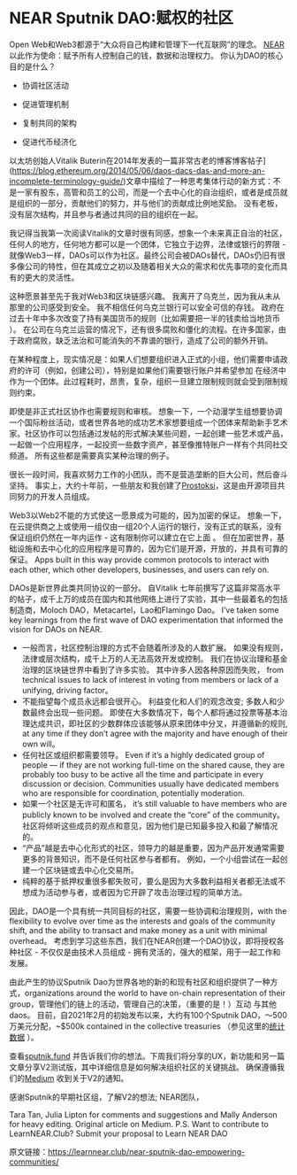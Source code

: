 # NEAR Sputnik DAO:赋权的社区
Open Web和Web3都源于“大众将自己构建和管理下一代互联网”的理念。 [NEAR](https://learnnear.club/what-is-near-protocol/) 以此作为使命：赋予所有人控制自己的钱，数据和治理权力。
你认为DAO的核心目的是什么？

-  协调社区活动

-  促进管理机制

-  复制共同的架构

-  促进代币经济化

以太坊创始人Vitalik Buterin在2014年发表的一篇非常古老的博客博客帖子](https://blog.ethereum.org/2014/05/06/daos-dacs-das-and-more-an-incomplete-terminology-guide/)文章中描绘了一种思考集体行动的新方式：不是一家有股东，高管和员工的公司，而是一个去中心化的自治组织，或者是成员就是组织的一部分，贡献他们的努力，并与他们的贡献成比例地奖励。 没有老板，没有层次结构，并且参与者通过共同的目的组织在一起。

我记得当我第一次阅读Vitalik的文章时很有同感，想象一个未来真正自治的社区，任何人的地方，任何地方都可以是一个团体，它独立于边界，法律或银行的界限 - 就像Web3一样，DAOs可以作为社区。最终公司会被DAOs替代，DAOs仍旧有很多像公司的特性，但在其成立之初以及随着相关大众的需求和优先事项的变化而具有的更大的灵活性。

这种愿景甚至先于我对Web3和区块链感兴趣。 我离开了乌克兰，因为我从未从那里的公司感受到安全。 我不相信任何乌克兰银行可以安全可信的存钱。 政府在过去十年中多次改变了持有美国货币的规则（比如需要把一半的钱卖给当地货币  ）。 在公司在乌克兰运营的情况下，还有很多腐败和僵化的流程。在许多国家，由于政府腐败，缺乏法治和可能消失的不靠谱的银行，造成了公司的额外开销。

在某种程度上，现实情况是：如果人们想要组织进入正式的小组，他们需要申请政府的许可（例如，创建公司），特别是如果他们需要银行账户并希望参加 在经济中作为一个团体。此过程耗时，昂贵，复杂，组织一旦建立限制规则就会受到限制规则约束。

即使是非正式社区协作也需要规则和审核。 想象一下，一个动漫学生组想要协调一个国际粉丝活动，或者世界各地的成功艺术家想要组成一个团体来帮助新手艺术家。社区协作可以包括通过发帖的形式解决某些问题，一起创建一些艺术或产品，一起做一个应用程序，一起投资一些数字资产，甚至像推特账户一样有个共同社交频道。 所有这些都是需要真实某种治理的例子。

很长一段时间，我喜欢努力工作的小团队，而不是营造垄断的巨大公司，然后奋斗坚持。 事实上，大约十年前，一些朋友和我创建了[Prostoksi](https://prostoksi.com/)，这是由开源项目共同努力的开发人员组成。

Web3以Web2不能的方式使这一愿景成为可能的，因为加密的保证。 想象一下，在云提供商之上或使用一组仅由一组20个人运行的银行，没有正式的联系，没有保证组织仍然在一年内运作 - 这有限制你可以建立在它上面 。 但在加密世界，基础设施和去中心化的应用程序是可靠的，因为它们是开源，开放的，并具有可靠的保证。 Apps built in this way provide common protocols to interact with each other, which other developers, businesses, and users can rely on.

DAOs是新世界此类共同协议的一部分。 自Vitalik 七年前撰写了这篇非常高水平的帖子，成千上万的成员在国内和其他网络上进行了实验，其中一些最着名的包括制造商，Moloch DAO，Metacartel，Lao和Flamingo Dao。 I’ve taken some key learnings from the first wave of DAO experimentation that informed the vision for DAOs on NEAR.

* 一般而言，社区控制治理的方式不会随着所涉及的人数扩展。 如果没有规则，法律或层次结构，成千上万的人无法高效开发或控制。 我们在协议治理和基金治理的区块链世界中看到了许多实验。 其中许多人因各种原因而失败， from technical issues to lack of interest in voting from members or lack of a unifying, driving factor。
* 不能指望每个成员永远都会很开心。 利益变化和人们的观念改变; 多数人和少数最终会出现一些问题。 即使在大多数情况下，每个人都将通过投票等基本治理达成共识，即社区的少数群体应该能够从原来团体中分叉，并遵循新的规则, at any time if they don’t agree with the majority and have enough of their own will。
* 任何社区或组织都需要领导。  Even if it’s a highly dedicated group of people — if they are not working full-time on the shared cause, they are probably too busy to be active all the time and participate in every discussion or decision. Communities usually have dedicated members who are responsible for coordination, potentially moderation.
* 如果一个社区是无许可和匿名， it’s still valuable to have members who are publicly known to be involved and create the “core” of the community。 社区将倾听这些成员的观点和意见，因为他们是已知最多投入和最了解情况的。
* “产品”越是去中心化形式的社区，领导力的越是重要，因为产品开发通常需要更多的背景知识，而不是任何社区参与者都有。 例如，一个小组尝试在一起创建一个区块链或去中心化交易所。
* 纯粹的基于抵押权重很多都失败可，要么是因为大多数利益相关者都无法或不想成为活动参与者，或者因为它开辟了攻击治理过程的简单方法。

因此，DAO是一个具有统一共同目标的社区，需要一些协调和治理规则，with the flexibility to evolve over time as the interests and goals of the community shift, and the ability to transact and make money as a unit with minimal overhead。 考虑到学习这些东西，我们在NEAR创建一个DAO协议，即将授权各种社区 - 不仅仅是由技术人员组成 - 拥有灵活的，强大的框架，用于一起工作和发展。

由此产生的协议Sputnik Dao为世界各地的新的和现有社区和组织提供了一种方式，organizations around the world to have on-chain representation of their group，管理他们的链上的活动，管理自己的决策，（重要的是！）互动 与其他daos。 目前，自2021年2月的初始发布以来，大约有100个Sputnik DAO，〜500万美元分配，~$500k contained in the collective treasuries （参见这里的[统计数据](https://stats.sputnik.fund/) ）。

查看[sputnik.fund](https://www.sputnik.fund/) 并告诉我们你的想法。下周我们将分享的UX，新功能和另一篇文章分享V2测试版，其中详细信息是如何解决组织社区的关键挑战。 确保遵循我们的[Medium](https://medium.com/sputnikdao) 收到关于V2的通知。

感谢Sputnik的早期社区组，了解V2的想法; NEAR团队，

Tara Tan, Julia Lipton for comments and suggestions and 
Mally Anderson  for heavy editing.
Original article on Medium.
P.S.
Want to contribute to LearnNEAR.Club? Submit your proposal to Learn NEAR DAO

原文链接：https://learnnear.club/near-sputnik-dao-empowering-communities/
